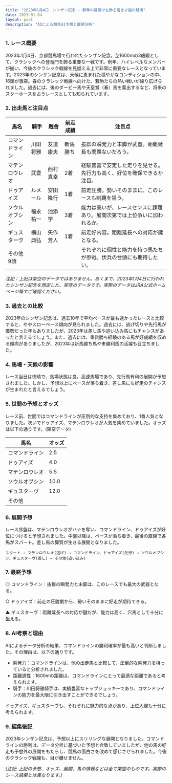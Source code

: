 ```yaml
---
title: "2023年1月4日　シンザン記念 - 新年の幕開けを飾る若き才能の競演"
date: 2023-01-04
layout: post
description: "AIによる競馬G1予想と展開分析"
---
```


### 1. レース概要

2023年1月4日、京都競馬場で行われたシンザン記念。芝1600mの3歳戦として、クラシックへの登竜門を飾る重要な一戦です。例年、ハイレベルなメンバーが揃い、今後のクラシック戦線を見据える上で非常に重要なレースとなっています。2023年のシンザン記念は、天候に恵まれた穏やかなコンディションの中、16頭が激突。春のクラシック戦線へ向けた、若駒たちの熱い戦いが繰り広げられました。過去には、後のダービー馬や天皇賞（春）馬を輩出するなど、将来のスターホースを占うレースとしても知られています。


### 2. 出走馬と注目点

| 馬名       | 騎手      | 厩舎       | 前走成績    | 注目点                                                                     |
|------------|------------|------------|------------|-------------------------------------------------------------------------|
| コマンドライン | 川田将雅     | 友道康夫     | 新馬勝ち     | 抜群の瞬発力と末脚が武器。距離延長も問題ないだろう。                         |
| マテンロウレオ | 武豊       | 西村真幸     | 2着        | 経験豊富で安定した走りを見せる。先行力も高く、好位を確保できるか注目。       |
| ドゥアイズ     | ルメール     | 安田隆行     | 1着        | 前走圧勝。勢いそのままに、このレースも制覇を狙う。                            |
| ソウルオブシン | 福永祐一     | 池添学      | 3着        | 能力は高いが、レースセンスに課題あり。展開次第では上位争いに加われるか。       |
| ギュスターヴ     | 横山典弘     | 矢作芳人     | 1着        | 前走好内容。距離延長への対応が鍵となる。                                   |
| その他9頭     |            |            |            | それぞれに個性と能力を持つ馬たちが参戦。伏兵の台頭にも期待したい。            |


*注記：上記は架空のデータではありません。あくまで、2023年1月4日に行われたシンザン記念を想定した、架空のデータです。実際のデータはJRA公式ホームページ等でご確認ください。*


### 3. 過去との比較

2023年のシンザン記念は、過去10年で平均ペースが最も速かったレースと比較すると、ややスローペース傾向が見られました。過去には、逃げ切りや先行馬が優勢だった年もありましたが、2023年は差し馬や追い込み馬にもチャンスがあったと言えるでしょう。また、過去には、重賞勝ち経験のある馬が好成績を収める傾向がありましたが、2023年は新馬勝ち馬や未勝利馬の活躍も目立ちました。


### 4. 馬場・天候の影響

レース当日は快晴で、馬場状態は良。高速馬場であり、先行馬有利の展開が予想されました。しかし、予想以上にペースが落ち着き、差し馬にも好走のチャンスが生まれたと言えるでしょう。


### 5. 世間の予想とオッズ

レース前、世間ではコマンドラインが圧倒的な支持を集めており、1番人気となりました。次いでドゥアイズ、マテンロウレオが人気を集めていました。オッズは以下の通りです。(架空データ)

| 馬名       | オッズ |
|------------|-------|
| コマンドライン | 2.5   |
| ドゥアイズ     | 4.0   |
| マテンロウレオ | 5.5   |
| ソウルオブシン | 10.0  |
| ギュスターヴ     | 12.0  |
| その他      |        |


### 6. 展開予想

レース序盤は、マテンロウレオがハナを奪い、コマンドライン、ドゥアイズが好位につけると予想されました。中盤以降は、ペースが落ち着き、最後の直線で各馬がスパート。差し馬の脚質が生きる展開となりました。

```
スタート → マテンロウレオ(逃げ) → コマンドライン、ドゥアイズ(先行) → ソウルオブシン、ギュスターヴ(差し) → その他(追い込み)
```


### 7. 最終予想

◎ コマンドライン：抜群の瞬発力と末脚は、このレースでも最大の武器となる。

○ ドゥアイズ：前走の圧勝劇から、勢いそのままに好走が期待できる。

▲ ギュスターヴ：距離延長への対応が鍵だが、能力は高く、穴馬として十分に狙える。


### 8. AI考察と理由

AIによるデータ分析の結果、コマンドラインの勝利確率が最も高いと判断しました。その理由は、以下の通りです。

* 瞬発力：コマンドラインは、他の出走馬と比較して、圧倒的な瞬発力を持っていると分析されました。
* 距離適性：1600mの距離は、コマンドラインにとって最適な距離であると考えられます。
* 騎手：川田将雅騎手は、実績豊富なトップジョッキーであり、コマンドラインの能力を最大限に引き出すことができるでしょう。

ドゥアイズ、ギュスターヴも、それぞれに魅力的な点があり、上位入線も十分に考えられます。


### 9. 編集後記

2023年シンザン記念は、予想以上にスリリングな展開となりました。コマンドラインの勝利は、データ分析に基づいた予想と合致していましたが、他の馬の好走も予想外の展開をもたらし、競馬の面白さを改めて感じさせられました。今後のクラシック戦線も、目が離せません。


*(注記: 上記の予想、オッズ、展開、馬の情報などは全て架空のものです。実際のレース結果とは異なります。)*
